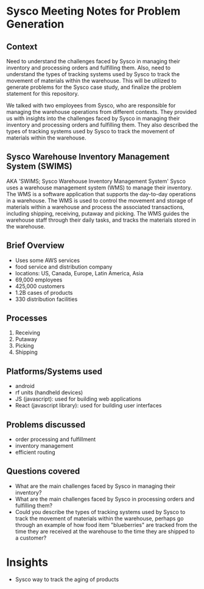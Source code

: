 # Sysco Meeting Notes for Problem Generation

## Context

Need to understand the challenges faced by Sysco in managing their inventory and processing orders and fulfilling them. Also, need to understand the types of tracking systems used by Sysco to track the movement of materials within the warehouse. This will be utilized to generate problems for the Sysco case study, and finalize the problem statement for this repository.

We talked with two employees from Sysco, who are responsible for managing the warehouse operations from different contexts. They provided us with insights into the challenges faced by Sysco in managing their inventory and processing orders and fulfilling them. They also described the types of tracking systems used by Sysco to track the movement of materials within the warehouse.

## Sysco Warehouse Inventory Management System (SWIMS)

AKA 'SWIMS; Sysco Warehouse Inventory Management System'
Sysco uses a warehouse management system (WMS) to manage their inventory. The WMS is a software application that supports the day-to-day operations in a warehouse. The WMS is used to control the movement and storage of materials within a warehouse and process the associated transactions, including shipping, receiving, putaway and picking. The WMS guides the warehouse staff through their daily tasks, and tracks the materials stored in the warehouse.

## Brief Overview

- Uses some AWS services
- food service and distribution company
- locations: US, Canada, Europe, Latin America, Asia
- 69,000 employees
- 425,000 customers
- 1.2B cases of products
- 330 distribution facilities

## Processes

1. Receiving
2. Putaway
3. Picking
4. Shipping

## Platforms/Systems used

- android
- rf units (handheld devices)
- JS (javascript): used for building web applications
- React (javascript library): used for building user interfaces

## Problems discussed

- order processing and fulfillment
- inventory management
- efficient routing

## Questions covered

- What are the main challenges faced by Sysco in managing their inventory?
- What are the main challenges faced by Sysco in processing orders and fulfilling them?
- Could you describe the types of tracking systems used by Sysco to track the movement of materials within the warehouse, perhaps go through an example of how food item "blueberries" are tracked from the time they are received at the warehouse to the time they are shipped to a customer?

# Insights

- Sysco way to track the aging of products

